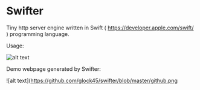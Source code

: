 Swifter
=======

Tiny http server engine written in Swift ( https://developer.apple.com/swift/ ) programming language.

Usage:

![alt text](https://raw.githubusercontent.com/glock45/swifter/master/github_code.png)

Demo webpage generated by Swifter:

![alt text](https://github.com/glock45/swifter/blob/master/github.png

